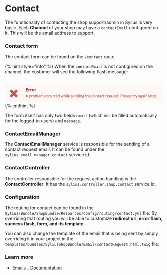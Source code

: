 # Contact

The functionality of contacting the shop support/admin in Sylius is very basic. Each **Channel** of your shop may have a `contactEmail` configured on it. This will be the email address to support.

### Contact form

The contact form can be found on the `/contact` route.

{% hint style="info" %}
When the `contactEmail` is not configured on the channel, the customer will see the following flash message:

\
<img src="../../.gitbook/assets/contact_request_error.png" alt="" data-size="original">
{% endhint %}

The form itself has only two fields `email` (which will be filled automatically for the logged-in users) and `message`.

### ContactEmailManager

The **ContactEmailManager** service is responsible for the sending of a contact request email. It can be found under the `sylius.email_manager.contact` service id.

### ContactController

The controller responsible for the request action handling is the **ContactController**. It has the `sylius.controller.shop.contact` service id.

### Configuration

The routing for contact can be found in the `Sylius/Bundle/ShopBundle/Resources/config/routing/contact.yml` file. By overriding that routing you will be able to customize **redirect url, error flash, success flash, form, and its template**.

You can also change the template of the email that is being sent by simply overriding it in your project in the `templates/bundles/SyliusShopBundle/Email/contactRequest.html.twig` file.

### Learn more

* [Emails - Documentation](e-mails.md)
